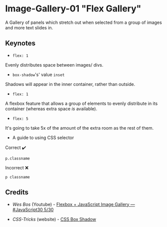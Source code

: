# Image-Gallery-01 "Flex Gallery"

A Gallery of panels which stretch out when selected from a group of images and more text slides in.

## Keynotes

+ `flex: 1`

Evenly distributes space between images/ divs.

+ `box-shadow`'s' value `inset`

Shadows will appear in the inner container, rather than outside.

+ `flex: 1`

A flexbox feature that allows a group of elements to evenly distribute in its container (whereas extra space _is_ available).

+ `flex: 5`

It's going to take 5x of the amount of the extra room as the rest of them.

+ A guide to using CSS selector

Correct :heavy_check_mark:

`p.classname`

Incorrect :x:

`p classname`

## Credits

- _Wes Bos_ (Youtube) - [Flexbox + JavaScript Image Gallery — #JavaScript30 5/30](https://youtu.be/9eif30i26jg)

- _CSS-Tricks_ (website) - [CSS Box Shadow](https://css-tricks.com/snippets/css/css-box-shadow/)
